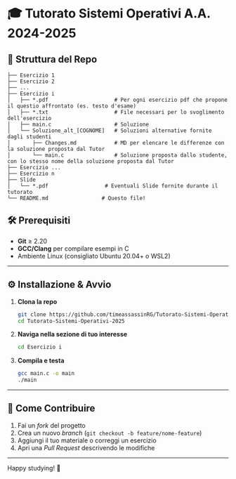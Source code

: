 # 🎓 Tutorato Sistemi Operativi A.A. 2024-2025

## 📂 Struttura del Repo

```
├── Esercizio 1
├── Esercizio 2
├── ...
├── Esercizio i
│   ├── *.pdf                     # Per ogni esercizio pdf che propone il questio affrontato (es. testo d'esame)
│   ├── *.txt                     # File necessari per lo svoglimento dell'esercizio 
│   ├── main.c                    # Soluzione
│   └── Soluzione_alt_[COGNOME]   # Soluzioni alternative fornite dagli studenti
│       ├── Changes.md            # MD per elencare le differenze con la soluzione proposta dal Tutor
│       └── main.c                # Soluzione proposta dallo studente, con lo stesso nome della soluzione proposta dal Tutor
├── Esercizio ...
├── Esercizio n
├── Slide
│   └── *.pdf                  # Eventuali Slide fornite durante il tutorato
└── README.md                 # Questo file!
````

## 🛠️ Prerequisiti

- **Git** ≥ 2.20  
- **GCC/Clang** per compilare esempi in C  
- Ambiente Linux (consigliato Ubuntu 20.04+ o WSL2)  

---

## ⚙️ Installazione & Avvio

1. **Clona la repo**  
   ```bash
   git clone https://github.com/timeassassinRG/Tutorato-Sistemi-Operativi-2025.git
   cd Tutorato-Sistemi-Operativi-2025
   ````

2. **Naviga nella sezione di tuo interesse**

   ```bash
   cd Esercizio i
   ```

3. **Compila e testa**

   ```bash
   gcc main.c -o main
   ./main
   ```

---

## 🎯 Come Contribuire

1. Fai un *fork* del progetto
2. Crea un nuovo *branch* (`git checkout -b feature/nome-feature`)
3. Aggiungi il tuo materiale o correggi un esercizio
4. Apri una *Pull Request* descrivendo le modifiche

---

Happy studying! 🚀
